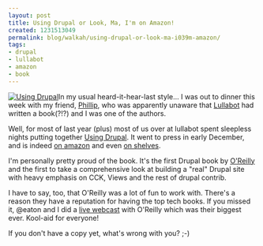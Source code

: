 ```yaml
---
layout: post
title: Using Drupal or Look, Ma, I'm on Amazon!
created: 1231513049
permalink: blog/walkah/using-drupal-or-look-ma-i039m-amazon/
tags:
- drupal
- lullabot
- amazon
- book
---
```

[![Using Drupal](http://walkah.net/sites/walkah.net/files/using_drupal.png)](http://www.amazon.com/gp/redirect.html?ie=UTF8&location=http%3A%2F%2Fwww.amazon.com%2Fo%2FASIN%2F0596515804&tag=drupal0a-20&link)In my usual heard-it-hear-last style... I was out to dinner this week with my friend, [Phillip](http://www.communitybandwidth.ca/), who was apparently unaware that [Lullabot](http://www.lullabot.com/) had written a book(?!?) and I was one of the authors.

Well, for most of last year (plus) most of us over at lullabot spent sleepless nights putting together [Using Drupal](http://www.usingdrupal.com/). It went to press in early December, and is indeed [on amazon](http://www.amazon.com/gp/redirect.html?ie=UTF8&location=http%3A%2F%2Fwww.amazon.com%2Fo%2FASIN%2F0596515804&tag=drupal0a-20&link) and even [on shelves](http://flickr.com/photos/add1sun/3168949626/).

I'm personally pretty proud of the book. It's the first Drupal book by [O'Reilly](http://www.oreilly.com/) and the first to take a comprehensive look at building a "real" Drupal site with heavy emphasis on CCK, Views and the rest of drupal contrib.

I have to say, too, that O'Reilly was a lot of fun to work with. There's a reason they have a reputation for having the top tech books. If you missed it, @eaton and I did a [live webcast](http://www.youtube.com/watch?v=AZ04xTyx6yo) with O'Reilly which was their biggest ever. Kool-aid for everyone!

If you don't have a copy yet, what's wrong with you? ;-)
